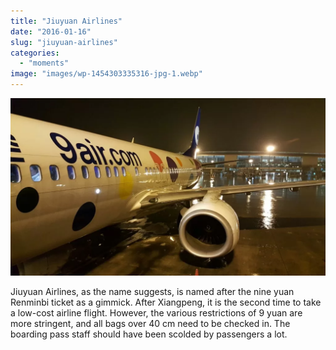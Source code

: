 ```yaml
---
title: "Jiuyuan Airlines"
date: "2016-01-16"
slug: "jiuyuan-airlines"
categories: 
  - "moments"
image: "images/wp-1454303335316-jpg-1.webp"
---
```


![](images/wp-1454303335316-jpg.webp "wp-1454303335316")

Jiuyuan Airlines, as the name suggests, is named after the nine yuan Renminbi ticket as a gimmick. After Xiangpeng, it is the second time to take a low-cost airline flight. However, the various restrictions of 9 yuan are more stringent, and all bags over 40 cm need to be checked in. The boarding pass staff should have been scolded by passengers a lot.
